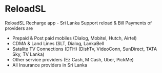 # ReloadSL
ReloadSL Recharge app - Sri Lanka
Support reload & Bill Payments of providers are
   - Prepaid & Post paid mobiles
     (Dialog, Mobitel, Hutch, Airtel) 
   - CDMA & Land Lines
     (SLT, Dialog, LankaBell
   - Satalite TV Connections (DTH)
     (DishTv, VideoConn, SunDirect, TATA Sky, TV Lanka)
   - Other service providers
     (Ez Cash, M Cash, Uber, PickMe)
   - All Insurance providers in Sri Lanka
